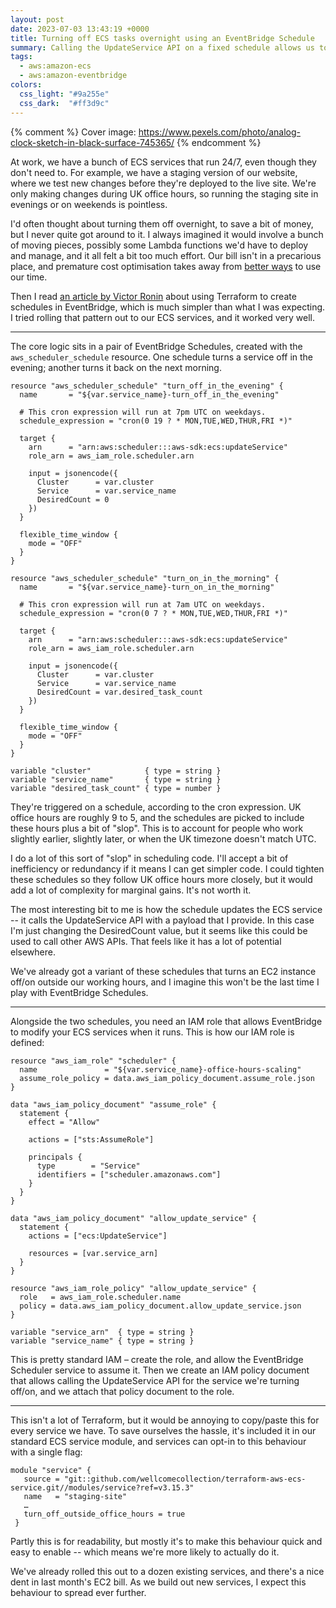```yaml
---
layout: post
date: 2023-07-03 13:43:19 +0000
title: Turning off ECS tasks overnight using an EventBridge Schedule
summary: Calling the UpdateService API on a fixed schedule allows us to turn services off in the evening, and back on again the next morning.
tags:
  - aws:amazon-ecs
  - aws:amazon-eventbridge
colors:
  css_light: "#9a255e"
  css_dark:  "#ff3d9c"
---
```


{% comment %}
  Cover image: https://www.pexels.com/photo/analog-clock-sketch-in-black-surface-745365/
{% endcomment %}

At work, we have a bunch of ECS services that run 24/7, even though they don't need to.
For example, we have a staging version of our website, where we test new changes before they're deployed to the live site.
We're only making changes during UK office hours, so running the staging site in evenings or on weekends is pointless.

I'd often thought about turning them off overnight, to save a bit of money, but I never quite got around to it.
I always imagined it would involve a bunch of moving pieces, possibly some Lambda functions we'd have to deploy and manage, and it all felt a bit too much effort.
Our bill isn't in a precarious place, and premature cost optimisation takes away from [better ways] to use our time.

Then I read [an article by Victor Ronin][ronin] about using Terraform to create schedules in EventBridge, which is much simpler than what I was expecting.
I tried rolling that pattern out to our ECS services, and it worked very well.

[better ways]: https://en.wikipedia.org/wiki/Opportunity_cost
[ronin]: https://aembit.io/blog/using-terraform-to-configure-aws-to-periodically-start-an-ec2-instance

---

The core logic sits in a pair of EventBridge Schedules, created with the `aws_scheduler_schedule` resource.
One schedule turns a service off in the evening; another turns it back on the next morning.

```hcl
resource "aws_scheduler_schedule" "turn_off_in_the_evening" {
  name       = "${var.service_name}-turn_off_in_the_evening"

  # This cron expression will run at 7pm UTC on weekdays.
  schedule_expression = "cron(0 19 ? * MON,TUE,WED,THUR,FRI *)"

  target {
    arn      = "arn:aws:scheduler:::aws-sdk:ecs:updateService"
    role_arn = aws_iam_role.scheduler.arn

    input = jsonencode({
      Cluster      = var.cluster
      Service      = var.service_name
      DesiredCount = 0
    })
  }

  flexible_time_window {
    mode = "OFF"
  }
}

resource "aws_scheduler_schedule" "turn_on_in_the_morning" {
  name       = "${var.service_name}-turn_on_in_the_morning"

  # This cron expression will run at 7am UTC on weekdays.
  schedule_expression = "cron(0 7 ? * MON,TUE,WED,THUR,FRI *)"

  target {
    arn      = "arn:aws:scheduler:::aws-sdk:ecs:updateService"
    role_arn = aws_iam_role.scheduler.arn

    input = jsonencode({
      Cluster      = var.cluster
      Service      = var.service_name
      DesiredCount = var.desired_task_count
    })
  }

  flexible_time_window {
    mode = "OFF"
  }
}

variable "cluster"            { type = string }
variable "service_name"       { type = string }
variable "desired_task_count" { type = number }
```

They're triggered on a schedule, according to the cron expression.
UK office hours are roughly 9 to 5, and the schedules are picked to include these hours plus a bit of "slop".
This is to account for people who work slightly earlier, slightly later, or when the UK timezone doesn't match UTC.

I do a lot of this sort of "slop" in scheduling code.
I'll accept a bit of inefficiency or redundancy if it means I can get simpler code.
I could tighten these schedules so they follow UK office hours more closely, but it would add a lot of complexity for marginal gains.
It's not worth it.

The most interesting bit to me is how the schedule updates the ECS service -- it calls the UpdateService API with a payload that I provide.
In this case I'm just changing the DesiredCount value, but it seems like this could be used to call other AWS APIs.
That feels like it has a lot of potential elsewhere.

We've already got a variant of these schedules that turns an EC2 instance off/on outside our working hours, and I imagine this won't be the last time I play with EventBridge Schedules.

---

Alongside the two schedules, you need an IAM role that allows EventBridge to modify your ECS services when it runs.
This is how our IAM role is defined:

```hcl
resource "aws_iam_role" "scheduler" {
  name               = "${var.service_name}-office-hours-scaling"
  assume_role_policy = data.aws_iam_policy_document.assume_role.json
}

data "aws_iam_policy_document" "assume_role" {
  statement {
    effect = "Allow"

    actions = ["sts:AssumeRole"]

    principals {
      type        = "Service"
      identifiers = ["scheduler.amazonaws.com"]
    }
  }
}

data "aws_iam_policy_document" "allow_update_service" {
  statement {
    actions = ["ecs:UpdateService"]

    resources = [var.service_arn]
  }
}

resource "aws_iam_role_policy" "allow_update_service" {
  role   = aws_iam_role.scheduler.name
  policy = data.aws_iam_policy_document.allow_update_service.json
}

variable "service_arn"  { type = string }
variable "service_name" { type = string }
```

This is pretty standard IAM – create the role, and allow the EventBridge Scheduler service to assume it.
Then we create an IAM policy document that allows calling the UpdateService API for the service we're turning off/on, and we attach that policy document to the role.

---

This isn't a lot of Terraform, but it would be annoying to copy/paste this for every service we have.
To save ourselves the hassle, it's included it in our standard ECS service module, and services can opt-in to this behaviour with a single flag:

```hcl
module "service" {
   source = "git::github.com/wellcomecollection/terraform-aws-ecs-service.git//modules/service?ref=v3.15.3"
   name   = "staging-site"
   …
   turn_off_outside_office_hours = true
 }
```

Partly this is for readability, but mostly it's to make this behaviour quick and easy to enable -- which means we're more likely to actually do it.

We've already rolled this out to a dozen existing services, and there's a nice dent in last month's EC2 bill.
As we build out new services, I expect this behaviour to spread ever further.
